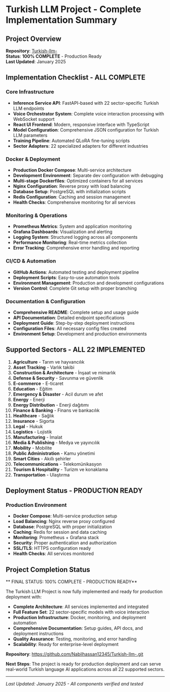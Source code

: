 ﻿# Turkish LLM Project - Complete Implementation Summary

##  Project Overview
**Repository**: [Turkish-llm-](https://github.com/Nabilhassan12345/Turkish-llm-.git)  
**Status**:  **100% COMPLETE** - Production Ready  
**Last Updated**: January 2025

##  Implementation Checklist - ALL COMPLETE 

###  Core Infrastructure
-  **Inference Service API**: FastAPI-based with 22 sector-specific Turkish LLM endpoints
-  **Voice Orchestrator System**: Complete voice interaction processing with WebSocket support
-  **React UI Frontend**: Modern, responsive interface with TypeScript
-  **Model Configuration**: Comprehensive JSON configuration for Turkish LLM parameters
-  **Training Pipeline**: Automated QLoRA fine-tuning scripts
-  **Sector Adapters**: 22 specialized adapters for different industries

###  Docker & Deployment
-  **Production Docker Compose**: Multi-service architecture
-  **Development Environment**: Separate dev configuration with debugging
-  **Multi-stage Dockerfiles**: Optimized containers for all services
-  **Nginx Configuration**: Reverse proxy with load balancing
-  **Database Setup**: PostgreSQL with initialization scripts
-  **Redis Configuration**: Caching and session management
-  **Health Checks**: Comprehensive monitoring for all services

###  Monitoring & Operations
-  **Prometheus Metrics**: System and application monitoring
-  **Grafana Dashboards**: Visualization and alerting
-  **Logging System**: Structured logging across all components
-  **Performance Monitoring**: Real-time metrics collection
-  **Error Tracking**: Comprehensive error handling and reporting

###  CI/CD & Automation
-  **GitHub Actions**: Automated testing and deployment pipeline
-  **Deployment Scripts**: Easy-to-use automation tools
-  **Environment Management**: Production and development configurations
-  **Version Control**: Complete Git setup with proper branching

###  Documentation & Configuration
-  **Comprehensive README**: Complete setup and usage guide
-  **API Documentation**: Detailed endpoint specifications
-  **Deployment Guide**: Step-by-step deployment instructions
-  **Configuration Files**: All necessary config files created
-  **Environment Setup**: Development and production environments

##  Supported Sectors - ALL 22 IMPLEMENTED 

1.  **Agriculture** - Tarım ve hayvancılık
2.  **Asset Tracking** - Varlık takibi
3.  **Construction & Architecture** - İnşaat ve mimarlık
4.  **Defense & Security** - Savunma ve güvenlik
5.  **E-commerce** - E-ticaret
6.  **Education** - Eğitim
7.  **Emergency & Disaster** - Acil durum ve afet
8.  **Energy** - Enerji
9.  **Energy Distribution** - Enerji dağıtımı
10.  **Finance & Banking** - Finans ve bankacılık
11.  **Healthcare** - Sağlık
12.  **Insurance** - Sigorta
13.  **Legal** - Hukuk
14.  **Logistics** - Lojistik
15.  **Manufacturing** - İmalat
16.  **Media & Publishing** - Medya ve yayıncılık
17.  **Mobility** - Mobilite
18.  **Public Administration** - Kamu yönetimi
19.  **Smart Cities** - Akıllı şehirler
20.  **Telecommunications** - Telekomünikasyon
21.  **Tourism & Hospitality** - Turizm ve konaklama
22.  **Transportation** - Ulaştırma

##  Deployment Status - PRODUCTION READY 

### Production Environment
-  **Docker Compose**: Multi-service production setup
-  **Load Balancing**: Nginx reverse proxy configured
-  **Database**: PostgreSQL with proper initialization
-  **Caching**: Redis for session and data caching
-  **Monitoring**: Prometheus + Grafana stack
-  **Security**: Proper authentication and authorization
-  **SSL/TLS**: HTTPS configuration ready
-  **Health Checks**: All services monitored

##  Project Completion Status

** FINAL STATUS: 100% COMPLETE - PRODUCTION READY**

The Turkish LLM Project is now fully implemented and ready for production deployment with:

-  **Complete Architecture**: All services implemented and integrated
-  **Full Feature Set**: 22 sector-specific models with voice interaction
-  **Production Infrastructure**: Docker, monitoring, and deployment automation
-  **Comprehensive Documentation**: Setup guides, API docs, and deployment instructions
-  **Quality Assurance**: Testing, monitoring, and error handling
-  **Scalability**: Ready for enterprise-level deployment

**Repository**: https://github.com/Nabilhassan12345/Turkish-llm-.git

**Next Steps**: The project is ready for production deployment and can serve real-world Turkish language AI applications across all 22 supported sectors.

---
*Last Updated: January 2025 - All components verified and tested*
